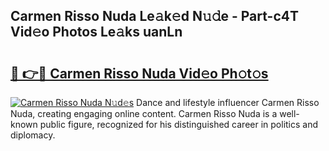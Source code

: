 ## Carmen Risso Nuda Le𝚊k𝚎d N𝚞𝚍e - Part-c4T Vid𝚎o Photos Le𝚊ks uanLn

# <h2><a href="http://fbcry4.evod.top/?m=Carmen+Risso+Nuda">🔗 👉🔴 Carmen Risso Nuda Vid𝚎o Ph𝚘t𝚘s</a></h2>

[![Carmen Risso Nuda N𝚞d𝚎s](https://i.imgur.com/8V9OHl7.gif)](http://fbcry4.evod.top/?m=Carmen+Risso+Nuda)
Dance and lifestyle influencer Carmen Risso Nuda, creating engaging online content. Carmen Risso Nuda is a well-known public figure, recognized for his distinguished career in politics and diplomacy. 
